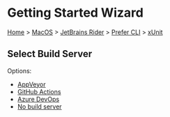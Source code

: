 # Getting Started Wizard

[Home](/docs/wiz/readme.md) > [MacOS](MacOS.md) > [JetBrains Rider](MacOS_Rider.md) > [Prefer CLI](MacOS_Rider_Cli.md) > [xUnit](MacOS_Rider_Cli_xUnit.md)

## Select Build Server

Options:
 * [AppVeyor](MacOS_Rider_Cli_xUnit_AppVeyor.md)
 * [GitHub Actions](MacOS_Rider_Cli_xUnit_GitHubActions.md)
 * [Azure DevOps](MacOS_Rider_Cli_xUnit_AzureDevOps.md)
 * [No build server](MacOS_Rider_Cli_xUnit_None.md)
